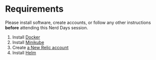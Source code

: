 # Requirements

Please install software, create accounts, or follow any other instructions **before** attending this Nerd Days session.

1. Install [Docker](https://docs.docker.com/get-docker/)
2. Install [Minikube](https://kubernetes.io/docs/tasks/tools/install-minikube/)
3. Create [a New Relic account](https://newrelic.com/signup)
4. Install [Helm](https://helm.sh/docs/intro/install/)